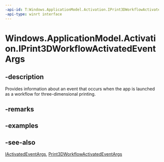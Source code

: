 ```yaml
---
-api-id: T:Windows.ApplicationModel.Activation.IPrint3DWorkflowActivatedEventArgs
-api-type: winrt interface
---
```


<!-- Interface syntax.
public interface IPrint3DWorkflowActivatedEventArgs : Windows.ApplicationModel.Activation.IActivatedEventArgs
-->

# Windows.ApplicationModel.Activation.IPrint3DWorkflowActivatedEventArgs

## -description
Provides information about an event that occurs when the app is launched as a workflow for three-dimensional printing.

## -remarks

## -examples

## -see-also
[IActivatedEventArgs](iactivatedeventargs.md), [Print3DWorkflowActivatedEventArgs](print3dworkflowactivatedeventargs.md)